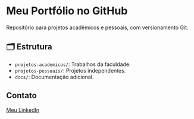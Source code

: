 # Meu Portfólio no GitHub  
Repositório para projetos acadêmicos e pessoais, com versionamento Git.  

## 🗂 Estrutura  
- `projetos-academicos/`: Trabalhos da faculdade.  
- `projetos-pessoais/`: Projetos independentes.  
- `docs/`: Documentação adicional.  

## Contato
[Meu LinkedIn](https://www.linkedin.com/in/gabriel-caz%C3%A9-827518365/)

